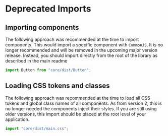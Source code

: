 # Deprecated Imports

## Importing components

The following approach was recommended at the time to import components.
This would import a specific component with `CommonJS`.
It is no longer recommended and will be removed in the upcoming major version release.
Instead, you should import directly from the root of the library as described in the main readme

```javascript
import Button from "core/dist/Button";
```

## Loading CSS tokens and classes

The following approach was recommended at the time to load all CSS tokens and global class names of all components.
As from version 2, this is no longer needed the components inject their styles.
If you are still using older versions, this import should be placed at the root level of your application.

```javascript
import "core/dist/main.css";
```
